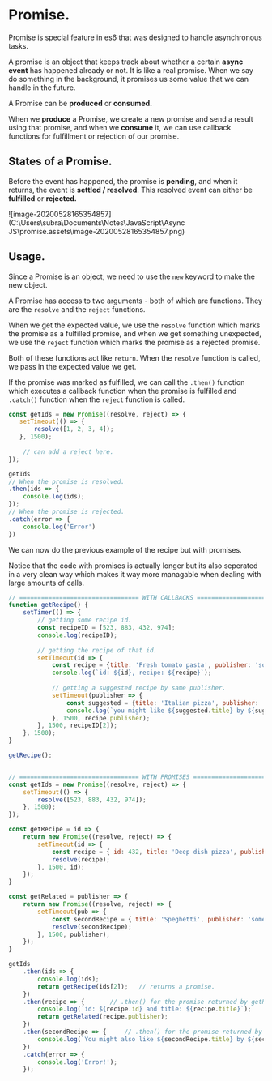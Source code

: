 # Promise.

Promise is special feature in es6 that was designed to handle asynchronous tasks.

A promise is an object that keeps track about whether a certain **async event** has happened already or not. It is like a real promise. When we say do something in the background, it promises us some value that we can handle in the future.

A Promise can be **produced** or **consumed.**

When we **produce** a Promise, we create a new promise and send a result using that promise, and when we **consume** it, we can use callback functions for fulfillment or rejection of our promise.



## States of a Promise.

Before the event has happened, the promise is **pending**, and when it returns, the event is **settled / resolved**. This resolved event can either be **fulfilled** or **rejected.**

![image-20200528165354857](C:\Users\subra\Documents\Notes\JavaScript\Async JS\promise.assets\image-20200528165354857.png)



## Usage.

Since a Promise is an object, we need to use the `new` keyword to make the new object.

A Promise has access to two arguments - both of which are functions. They are the `resolve` and the `reject` functions.

When we get the expected value, we use the `resolve` function which marks the promise as a fulfilled promise, and when we get something unexpected, we use the `reject` function which marks the promise as a rejected promise.

Both of these functions act like `return`. When the `resolve` function is called, we pass in the expected value we get. 

If the promise was marked as fulfilled, we can call the `.then()` function which executes a callback function when the promise is fulfilled and `.catch()` function when the `reject` function is called.



```js
const getIds = new Promise((resolve, reject) => {
   setTimeout(() => {
       resolve([1, 2, 3, 4]);
   }, 1500); 
    
    // can add a reject here.
});

getIds
// When the promise is resolved.
.then(ids => {
    console.log(ids);
});
// When the promise is rejected.
.catch(error => {
    console.log('Error')
})
```



We can now do the previous example of the recipe but with promises.

Notice that the code with promises is actually longer but its also seperated in a very clean way which makes it way more managable when dealing with large amounts of calls.

```js
// ================================= WITH CALLBACKS ======================================
function getRecipe() {
    setTimer(() => {
        // getting some recipe id.
        const recipeID = [523, 883, 432, 974];
        console.log(recipeID);
        
        // getting the recipe of that id.
        setTimeout(id => {
            const recipe = {title: 'Fresh tomato pasta', publisher: 'someone'};
            console.log(`id: ${id}, recipe: ${recipe}`);
            
            // getting a suggested recipe by same publisher.
            setTimeout(publisher => {
                const suggested = {title: 'Italian pizza', publisher: 'someone'};
                console.log(`you might like ${suggested.title} by ${suggested.publisher}`);
            }, 1500, recipe.publisher);
        }, 1500, recipeID[2]);
    }, 1500);
}

getRecipe();


// ================================= WITH PROMISES ======================================
const getIds = new Promise((resolve, reject) => {
    setTimeout(() => {
        resolve([523, 883, 432, 974]);
    }, 1500);
});

const getRecipe = id => {
    return new Promise((resolve, reject) => {
        setTimeout(id => {
            const recipe = { id: 432, title: 'Deep dish pizza', publisher: 'someone' };
            resolve(recipe);
        }, 1500, id);
    });
}

const getRelated = publisher => {
    return new Promise((resolve, reject) => {
        setTimeout(pub => {
            const secondRecipe = { title: 'Speghetti', publisher: 'someone' };
            resolve(secondRecipe);
        }, 1500, publisher);
    });
}

getIds
    .then(ids => {
        console.log(ids);
        return getRecipe(ids[2]);   // returns a promise.
    })
    .then(recipe => {		// .then() for the promise returned by getRecipe().
        console.log(`id: ${recipe.id} and title: ${recipe.title}`);
        return getRelated(recipe.publisher);
    })
    .then(secondRecipe => {		// .then() for the promise returned by getRelated().
        console.log(`You might also like ${secondRecipe.title} by ${secondRecipe.publisher}`);
    })
	.catch(error => {
        console.log('Error!');
    });
```


